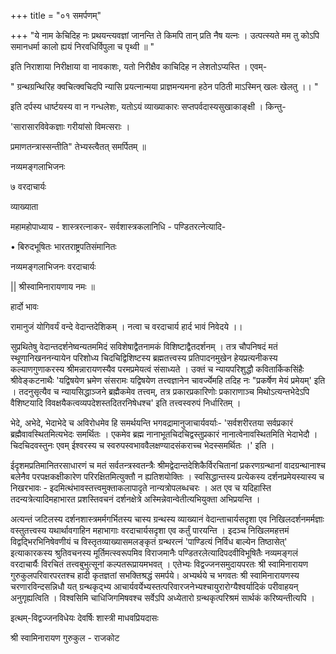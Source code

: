 +++
title = "०१ समर्पणम्"

+++
"ये नाम केचिदिह नः प्रथयन्त्यवज्ञां जानन्ति ते किमपि तान् प्रति नैष यत्नः । उत्पत्स्यते मम तु कोऽपि समानधर्मा कालो ह्ययं निरवधिर्विपुला च पृथ्वी ॥ " 

इति निराशाया निरीक्षाया वा नावकाशः, यतो निरीक्षैव काचिदिह न लेशतोऽप्यस्ति । एवम्- 

" ग्रन्थग्रन्थिरिह क्वचित्क्वचिदपि न्यासि प्रयत्नान्मया प्राज्ञमन्यमना हठेन पठिती माऽस्मिन् खलः खेलतु ।। " 

इति दर्पस्य धार्ष्टयस्य वा न गन्धलेशः, यतोऽयं व्याख्याकारः सप्तपर्वदास्यसुखाकाङ्क्षी । किन्तु- 

'सारासारविवेकज्ञाः गरीयांसो विमत्सराः । 

प्रमाणतन्त्रास्सन्तीति" तेभ्यस्त्वैतत् समर्पितम् ॥ 

नव्यमङ्गलाभिजनः 

७ वरदाचार्यः 

व्याख्याता 

महामहोपाध्याय - शास्त्ररत्नाकर- सर्वशास्त्रकलानिधि - पण्डितरत्नेत्यादि- 

• बिरुदभूषितः भारतराष्ट्रपतिसंमानितः 

नव्यमङ्गलाभिजनः वरदाचार्यः 

|| श्रीस्वामिनारायणाय नमः ॥ 

हार्दो भावः 

रामानुजं योगिवर्यं वन्दे वेदान्तदेशिकम् । नत्वा च वरदाचार्य हार्द भावं निवेदये ।। 

सुप्रथितेषु वेदान्तदर्शनेष्वन्यतममिदं सविशेषाद्वैतनामकं विशिष्टाद्वैतदर्शनम् । तत्र चौपनिषदं मतं स्थूणानिखननन्यायेन परिशोध्य चिदचिद्विशिष्टस्य ब्रह्मतत्त्वस्य प्रतिपादनमुखेन हेयप्रत्यनीकस्य कल्याणगुणाकरस्य श्रीमन्नारायणस्यैव परमप्रमेयत्वं संसाध्यते । उक्तं च न्यायपरिशुद्धौ कवितार्किकसिंहैः श्रीवेङ्कटनाथैः 'यद्विषयेण भ्रमेण संसरामः यद्विषयेण तत्त्वज्ञानेन चावर्ज्येमहि तदिह नः "प्रकर्षेण मेयं प्रमेयम्' इति । तदनुसृत्यैव च न्यायसिद्धाञ्जने ब्रह्मैकमेव तत्त्वम्, तत्र प्रकारप्रकारिणोः प्रकाराणाञ्च मिथोऽत्यन्तभेदेऽपि वैशिष्टयादि विवक्षयैकत्वव्यपदेशस्तदितरनिषेधश्च' इति तत्त्वस्वरुपं निर्धारितम् । 

भेदे, अभेदे, भेदाभेदे च अविरोधमेव हि समर्थयन्ति भगवद्रामानुजाचार्यवर्याः- 'सर्वशरीरतया सर्वप्रकारं ब्रह्मैवावस्थितमित्यभेदः समर्थितः । एकमेव ब्रह्म नानाभूतचिदचिद्वस्तुप्रकारं नानात्वेनावस्थितमिति भेदाभेदौ । चिदचिदवस्तुनः एवम् ईश्वरस्य च स्वरुपस्वभाववैलक्षण्यादसंकराच्च भेदस्समर्थितः ।' इति । 

ईदृशमप्रतिमानितरसाधारणं च मतं सर्वतन्त्रस्वतन्त्रैः श्रीमद्वेदान्तदेशिकैर्विरचितानां प्रकरणग्रन्थानां वादग्रन्थानाश्च बलेनैव परपक्षकक्षीकारेण परिरक्षितमित्युक्तौ न ह्यतिशयोक्तिः । स्वसिद्धान्तस्य प्रत्येकस्य दर्शनप्रमेयस्यास्य च निखरभावः - इदमित्थंभावस्तत्त्वमुक्ताकलापादृते नान्यत्रोपलब्धचरः । अत एव च यदिहास्ति तदन्यत्रेत्यादिमहाभारत प्रशस्तिवचनं दर्शनक्षेत्रे अस्मिन्नेवान्वेतीत्यभियुक्ता अभिप्रयन्ति । 

अत्यन्तं जटिलस्य दर्शनशास्त्रमर्मगर्भितस्य चास्य ग्रन्थस्य व्याख्यानं वेदान्ताचार्यसदृशा एव निखिलदर्शनमर्मज्ञाः वस्तुतत्त्वस्य यथार्थावगाहिन महाभागाः वरदाचार्यसदृशा एव कर्तुं पारयन्ति । इदञ्च निखिलमहत्तमं विद्वद्भिरभिनिषेवणीयं च विस्तृतव्याख्यासमलङ्कृतं ग्रन्थरत्नं 'पाण्डित्यं निर्विध बाल्येन तिष्ठासेत्' इत्याकारकस्य श्रुतिवचनस्य मूर्तिमत्स्वरूपमिव विराजमानैः पण्डितरलेत्यादिपदवीविभूषितैः नव्यमङ्गलं वरदाचार्यैः विरचितं तत्त्वबुभुत्सूनां कल्पतरूप्रायमभवत् । एतेभ्यः विद्वज्जनसमुदायपरतः श्री स्वामिनारायण गुरुकुलपरिवारपरतश्च हादी कृतज्ञतां सभक्तिश्रद्धं समर्पये। अभ्यर्थये च भगवतः श्री स्वामिनारायणस्य चरणारविन्दसन्निधौ यत् ग्रन्थकृद्भ्य आचार्यवर्येभ्यस्तत्परिवारजनेभ्यश्चायुरारोग्यैश्वर्यादिकं परीवाहयन् अनुगृह्यत्विति । विश्वसिमि चाधिजिगमिषवश्च सर्वेऽपि अध्येतारो ग्रन्थकृत्परिश्रमं सार्थकं करिष्यन्तीत्यपि । 

इत्थम्-विद्वज्जनविधेयः देवर्षिः शास्त्री माधवप्रियदासः 

श्री स्वामिनारायण गुरुकुल - राजकोट 

